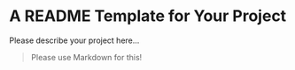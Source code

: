 # A README Template for Your Project

Please describe your project here...

> Please use Markdown for this!
